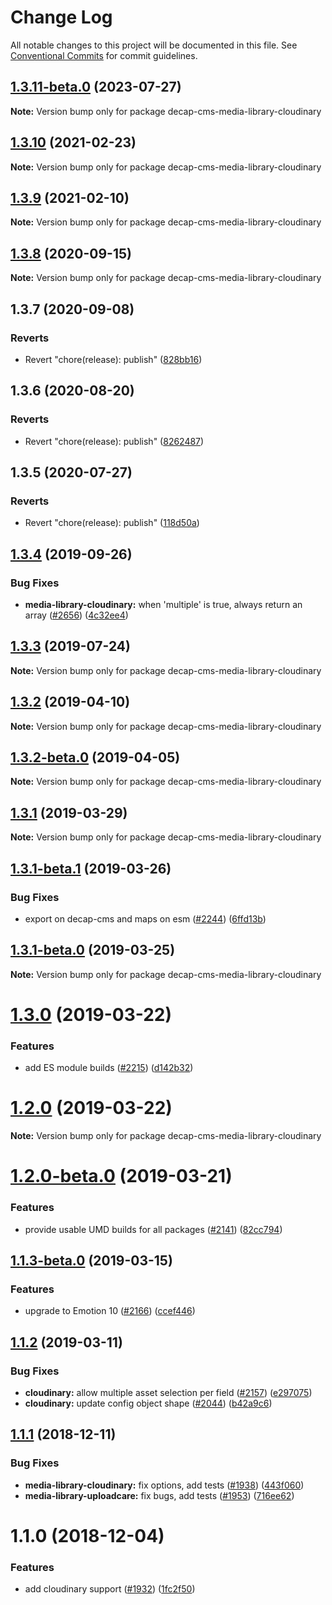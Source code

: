 # Change Log

All notable changes to this project will be documented in this file.
See [Conventional Commits](https://conventionalcommits.org) for commit guidelines.

## [1.3.11-beta.0](https://github.com/decaporg/decap-cms/compare/decap-cms-media-library-cloudinary@1.3.10...decap-cms-media-library-cloudinary@1.3.11-beta.0) (2023-07-27)

**Note:** Version bump only for package decap-cms-media-library-cloudinary





## [1.3.10](https://github.com/decaporg/decap-cms/tree/master/packages/decap-cms-media-library-cloudinary/compare/decap-cms-media-library-cloudinary@1.3.9...decap-cms-media-library-cloudinary@1.3.10) (2021-02-23)

**Note:** Version bump only for package decap-cms-media-library-cloudinary





## [1.3.9](https://github.com/decaporg/decap-cms/tree/master/packages/decap-cms-media-library-cloudinary/compare/decap-cms-media-library-cloudinary@1.3.8...decap-cms-media-library-cloudinary@1.3.9) (2021-02-10)

**Note:** Version bump only for package decap-cms-media-library-cloudinary





## [1.3.8](https://github.com/decaporg/decap-cms/tree/master/packages/decap-cms-media-library-cloudinary/compare/decap-cms-media-library-cloudinary@1.3.7...decap-cms-media-library-cloudinary@1.3.8) (2020-09-15)

**Note:** Version bump only for package decap-cms-media-library-cloudinary





## 1.3.7 (2020-09-08)


### Reverts

* Revert "chore(release): publish" ([828bb16](https://github.com/decaporg/decap-cms/tree/master/packages/decap-cms-media-library-cloudinary/commit/828bb16415b8c22a34caa19c50c38b24ffe9ceae))





## 1.3.6 (2020-08-20)


### Reverts

* Revert "chore(release): publish" ([8262487](https://github.com/decaporg/decap-cms/tree/master/packages/decap-cms-media-library-cloudinary/commit/82624879ccbcb16610090041db28f00714d924c8))





## 1.3.5 (2020-07-27)


### Reverts

* Revert "chore(release): publish" ([118d50a](https://github.com/decaporg/decap-cms/tree/master/packages/decap-cms-media-library-cloudinary/commit/118d50a7a70295f25073e564b5161aa2b9883056))





## [1.3.4](https://github.com/decaporg/decap-cms/tree/master/packages/decap-cms-media-library-cloudinary/compare/decap-cms-media-library-cloudinary@1.3.3...decap-cms-media-library-cloudinary@1.3.4) (2019-09-26)


### Bug Fixes

* **media-library-cloudinary:** when 'multiple' is true, always return an array ([#2656](https://github.com/decaporg/decap-cms/tree/master/packages/decap-cms-media-library-cloudinary/issues/2656)) ([4c32ee4](https://github.com/decaporg/decap-cms/tree/master/packages/decap-cms-media-library-cloudinary/commit/4c32ee4))





## [1.3.3](https://github.com/decaporg/decap-cms/tree/master/packages/decap-cms-media-library-cloudinary/compare/decap-cms-media-library-cloudinary@1.3.2...decap-cms-media-library-cloudinary@1.3.3) (2019-07-24)

**Note:** Version bump only for package decap-cms-media-library-cloudinary





## [1.3.2](https://github.com/decaporg/decap-cms/tree/master/packages/decap-cms-media-library-cloudinary/compare/decap-cms-media-library-cloudinary@1.3.2-beta.0...decap-cms-media-library-cloudinary@1.3.2) (2019-04-10)

**Note:** Version bump only for package decap-cms-media-library-cloudinary





## [1.3.2-beta.0](https://github.com/decaporg/decap-cms/tree/master/packages/decap-cms-media-library-cloudinary/compare/decap-cms-media-library-cloudinary@1.3.1...decap-cms-media-library-cloudinary@1.3.2-beta.0) (2019-04-05)

**Note:** Version bump only for package decap-cms-media-library-cloudinary





## [1.3.1](https://github.com/decaporg/decap-cms/tree/master/packages/decap-cms-media-library-cloudinary/compare/decap-cms-media-library-cloudinary@1.3.1-beta.1...decap-cms-media-library-cloudinary@1.3.1) (2019-03-29)

**Note:** Version bump only for package decap-cms-media-library-cloudinary





## [1.3.1-beta.1](https://github.com/decaporg/decap-cms/tree/master/packages/decap-cms-media-library-cloudinary/compare/decap-cms-media-library-cloudinary@1.3.1-beta.0...decap-cms-media-library-cloudinary@1.3.1-beta.1) (2019-03-26)


### Bug Fixes

* export on decap-cms and maps on esm ([#2244](https://github.com/decaporg/decap-cms/tree/master/packages/decap-cms-media-library-cloudinary/issues/2244)) ([6ffd13b](https://github.com/decaporg/decap-cms/tree/master/packages/decap-cms-media-library-cloudinary/commit/6ffd13b))





## [1.3.1-beta.0](https://github.com/decaporg/decap-cms/tree/master/packages/decap-cms-media-library-cloudinary/compare/decap-cms-media-library-cloudinary@1.3.0...decap-cms-media-library-cloudinary@1.3.1-beta.0) (2019-03-25)

**Note:** Version bump only for package decap-cms-media-library-cloudinary





# [1.3.0](https://github.com/decaporg/decap-cms/tree/master/packages/decap-cms-media-library-cloudinary/compare/decap-cms-media-library-cloudinary@1.2.0...decap-cms-media-library-cloudinary@1.3.0) (2019-03-22)


### Features

* add ES module builds ([#2215](https://github.com/decaporg/decap-cms/tree/master/packages/decap-cms-media-library-cloudinary/issues/2215)) ([d142b32](https://github.com/decaporg/decap-cms/tree/master/packages/decap-cms-media-library-cloudinary/commit/d142b32))





# [1.2.0](https://github.com/decaporg/decap-cms/tree/master/packages/decap-cms-media-library-cloudinary/compare/decap-cms-media-library-cloudinary@1.2.0-beta.0...decap-cms-media-library-cloudinary@1.2.0) (2019-03-22)

**Note:** Version bump only for package decap-cms-media-library-cloudinary





# [1.2.0-beta.0](https://github.com/decaporg/decap-cms/tree/master/packages/decap-cms-media-library-cloudinary/compare/decap-cms-media-library-cloudinary@1.1.3-beta.0...decap-cms-media-library-cloudinary@1.2.0-beta.0) (2019-03-21)


### Features

* provide usable UMD builds for all packages ([#2141](https://github.com/decaporg/decap-cms/tree/master/packages/decap-cms-media-library-cloudinary/issues/2141)) ([82cc794](https://github.com/decaporg/decap-cms/tree/master/packages/decap-cms-media-library-cloudinary/commit/82cc794))





## [1.1.3-beta.0](https://github.com/decaporg/decap-cms/tree/master/packages/decap-cms-media-library-cloudinary/compare/decap-cms-media-library-cloudinary@1.1.2...decap-cms-media-library-cloudinary@1.1.3-beta.0) (2019-03-15)


### Features

* upgrade to Emotion 10 ([#2166](https://github.com/decaporg/decap-cms/tree/master/packages/decap-cms-media-library-cloudinary/issues/2166)) ([ccef446](https://github.com/decaporg/decap-cms/tree/master/packages/decap-cms-media-library-cloudinary/commit/ccef446))





## [1.1.2](https://github.com/decaporg/decap-cms/tree/master/packages/decap-cms-media-library-cloudinary/compare/decap-cms-media-library-cloudinary@1.1.1...decap-cms-media-library-cloudinary@1.1.2) (2019-03-11)


### Bug Fixes

* **cloudinary:** allow multiple asset selection per field ([#2157](https://github.com/decaporg/decap-cms/tree/master/packages/decap-cms-media-library-cloudinary/issues/2157)) ([e297075](https://github.com/decaporg/decap-cms/tree/master/packages/decap-cms-media-library-cloudinary/commit/e297075))
* **cloudinary:** update config object shape ([#2044](https://github.com/decaporg/decap-cms/tree/master/packages/decap-cms-media-library-cloudinary/issues/2044)) ([b42a9c6](https://github.com/decaporg/decap-cms/tree/master/packages/decap-cms-media-library-cloudinary/commit/b42a9c6))





## [1.1.1](https://github.com/decaporg/decap-cms/tree/master/packages/decap-cms-media-library-cloudinary/compare/decap-cms-media-library-cloudinary@1.1.0...decap-cms-media-library-cloudinary@1.1.1) (2018-12-11)


### Bug Fixes

* **media-library-cloudinary:** fix options, add tests ([#1938](https://github.com/decaporg/decap-cms/tree/master/packages/decap-cms-media-library-cloudinary/issues/1938)) ([443f060](https://github.com/decaporg/decap-cms/tree/master/packages/decap-cms-media-library-cloudinary/commit/443f060))
* **media-library-uploadcare:** fix bugs, add tests ([#1953](https://github.com/decaporg/decap-cms/tree/master/packages/decap-cms-media-library-cloudinary/issues/1953)) ([716ee62](https://github.com/decaporg/decap-cms/tree/master/packages/decap-cms-media-library-cloudinary/commit/716ee62))





# 1.1.0 (2018-12-04)


### Features

* add cloudinary support ([#1932](https://github.com/decaporg/decap-cms/tree/master/packages/decap-cms-media-library-cloudinary/issues/1932)) ([1fc2f50](https://github.com/decaporg/decap-cms/tree/master/packages/decap-cms-media-library-cloudinary/commit/1fc2f50))
